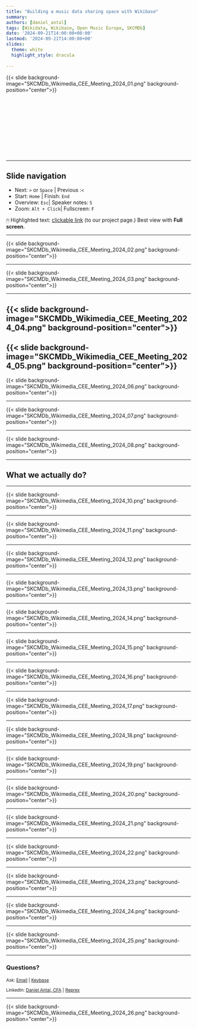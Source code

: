 ```yaml
---
title: "Building a music data sharing space with Wikibase"
summary: 
authors: [daniel_antal]
tags: [Wikidata, Wikibase, Open Music Europe, SKCMDb]
date: '2024-09-21T14:00:00+00:00'
lastmod: '2024-09-21T14:00:00+00'
slides:
  theme: white
  highlight_style: dracula
  
---
```


{{< slide background-image="SKCMDb_Wikimedia_CEE_Meeting_2024_01.png" background-position="center">}}
<br/><br/><br/><br/><br/><br/><br/></br></br></br></br>

---

## Slide navigation

- Next: `️>` or `Space` | Previous :️`<`
- Start: `Home` | Finish: `End`
- Overview: `Esc`|  Speaker notes: `S`
- Zoom: `Alt + Click️`|  Fullscreen: `F`

🖱 Highlighted text: [clickable link](https://reprex.nl/project/musiceviota/) (to our project page.) Best view with **Full screen**.

---

{{< slide background-image="SKCMDb_Wikimedia_CEE_Meeting_2024_02.png" background-position="center">}}

---

{{< slide background-image="SKCMDb_Wikimedia_CEE_Meeting_2024_03.png" background-position="center">}}

---

{{< slide background-image="SKCMDb_Wikimedia_CEE_Meeting_2024_04.png" background-position="center">}}
---

{{< slide background-image="SKCMDb_Wikimedia_CEE_Meeting_2024_05.png" background-position="center">}}
---

{{< slide background-image="SKCMDb_Wikimedia_CEE_Meeting_2024_06.png" background-position="center">}}

---

{{< slide background-image="SKCMDb_Wikimedia_CEE_Meeting_2024_07.png" background-position="center">}}

---

{{< slide background-image="SKCMDb_Wikimedia_CEE_Meeting_2024_08.png" background-position="center">}}

---

## What we actually do?

---

{{< slide background-image="SKCMDb_Wikimedia_CEE_Meeting_2024_10.png" background-position="center">}}

---

{{< slide background-image="SKCMDb_Wikimedia_CEE_Meeting_2024_11.png" background-position="center">}}

---

{{< slide background-image="SKCMDb_Wikimedia_CEE_Meeting_2024_12.png" background-position="center">}}

---

{{< slide background-image="SKCMDb_Wikimedia_CEE_Meeting_2024_13.png" background-position="center">}}

---

{{< slide background-image="SKCMDb_Wikimedia_CEE_Meeting_2024_14.png" background-position="center">}}

---

{{< slide background-image="SKCMDb_Wikimedia_CEE_Meeting_2024_15.png" background-position="center">}}

---

{{< slide background-image="SKCMDb_Wikimedia_CEE_Meeting_2024_16.png" background-position="center">}}

---

{{< slide background-image="SKCMDb_Wikimedia_CEE_Meeting_2024_17.png" background-position="center">}}

---

{{< slide background-image="SKCMDb_Wikimedia_CEE_Meeting_2024_18.png" background-position="center">}}

---
{{< slide background-image="SKCMDb_Wikimedia_CEE_Meeting_2024_19.png" background-position="center">}}

---

{{< slide background-image="SKCMDb_Wikimedia_CEE_Meeting_2024_20.png" background-position="center">}}

---

{{< slide background-image="SKCMDb_Wikimedia_CEE_Meeting_2024_21.png" background-position="center">}}

---

{{< slide background-image="SKCMDb_Wikimedia_CEE_Meeting_2024_22.png" background-position="center">}}

---

{{< slide background-image="SKCMDb_Wikimedia_CEE_Meeting_2024_23.png" background-position="center">}}

---

{{< slide background-image="SKCMDb_Wikimedia_CEE_Meeting_2024_24.png" background-position="center">}}

---

{{< slide background-image="SKCMDb_Wikimedia_CEE_Meeting_2024_25.png" background-position="center">}}


---

### Questions?


<p style="font-size:85%" > Ask: <a href="https://reprex.nl/#contact" target="_blank">Email</a> |
<a href="https://keybase.io/team/reprexcommunity" target="_blank">Keybase</a> 
</p>
<p style="font-size:85%" > LinkedIn: 
<a href="https://www.linkedin.com/in/antaldaniel/" target="_blank">Daniel Antal, CFA</a> |
<a href="https://www.linkedin.com/company/68855596" target="_blank">Reprex</a> </p>


---

{{< slide background-image="SKCMDb_Wikimedia_CEE_Meeting_2024_26.png" background-position="center">}}


